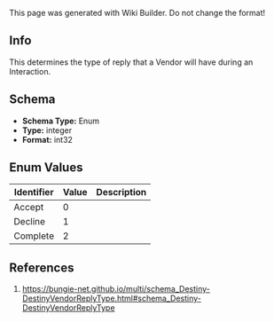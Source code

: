<span class="wiki-builder">This page was generated with Wiki Builder. Do not change the format!</span>

## Info
This determines the type of reply that a Vendor will have during an Interaction.

## Schema
* **Schema Type:** Enum
* **Type:** integer
* **Format:** int32

## Enum Values
Identifier | Value | Description
---------- | ----- | -----------
Accept | 0 | 
Decline | 1 | 
Complete | 2 | 

## References
1. https://bungie-net.github.io/multi/schema_Destiny-DestinyVendorReplyType.html#schema_Destiny-DestinyVendorReplyType
